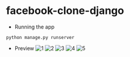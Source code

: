 # facebook-clone-django

- Running the app
```
python manage.py runserver
```

- Preview
![1](https://user-images.githubusercontent.com/52383535/165146180-aa671b17-fc3c-4373-a673-3b56d336d3fe.png)
![2](https://user-images.githubusercontent.com/52383535/165146189-b29358e0-eec7-492e-917c-7c1147f6e24b.png)
![3](https://user-images.githubusercontent.com/52383535/165146193-b85cd837-fe46-4b5c-85f8-f0c6597e4304.png)
![4](https://user-images.githubusercontent.com/52383535/165146194-eb028178-6fff-42da-915e-410ee0c5d717.png)
![5](https://user-images.githubusercontent.com/52383535/165146197-4ee7e6ac-2dc9-4ae1-9771-a565e8be6bb2.png)
